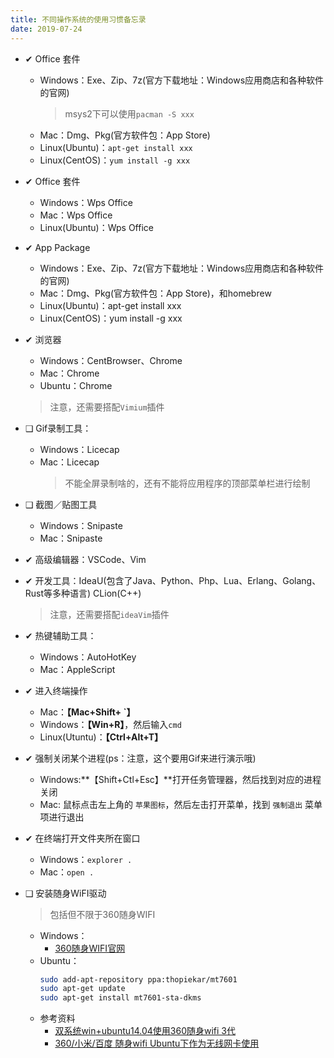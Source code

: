 ```yaml
---
title: 不同操作系统的使用习惯备忘录
date: 2019-07-24
---
```


  - ✔ Office 套件
    - Windows：Exe、Zip、7z(官方下载地址：Windows应用商店和各种软件的官网)
      >msys2下可以使用`pacman -S xxx`
    - Mac：Dmg、Pkg(官方软件包：App Store)
    - Linux(Ubuntu)：`apt-get install xxx`
    - Linux(CentOS)：`yum install -g xxx`

  - ✔ Office 套件
    - Windows：Wps Office
    - Mac：Wps Office
    - Linux(Ubuntu)：Wps Office

  - ✔ App Package
    - Windows：Exe、Zip、7z(官方下载地址：Windows应用商店和各种软件的官网)
    - Mac：Dmg、Pkg(官方软件包：App Store)，和homebrew
    - Linux(Ubuntu)：apt-get install xxx
    - Linux(CentOS)：yum install -g xxx

  - ✔ 浏览器
    - Windows：CentBrowser、Chrome
    - Mac：Chrome
    - Ubuntu：Chrome
    >注意，还需要搭配`Vimium`插件

  - ❑ Gif录制工具：
    - Windows：Licecap
    - Mac：Licecap
      >不能全屏录制啥的，还有不能将应用程序的顶部菜单栏进行绘制

  - ❑ 截图／贴图工具
    - Windows：Snipaste
    - Mac：Snipaste

  - ✔ 高级编辑器：VSCode、Vim

  - ✔ 开发工具：IdeaU(包含了Java、Python、Php、Lua、Erlang、Golang、Rust等多种语言) CLion(C++)
    >注意，还需要搭配`ideaVim`插件

  - ✔ 热键辅助工具：
    - Windows：AutoHotKey
    - Mac：AppleScript

  - ✔ 进入终端操作
    - Mac：**【Mac+Shift+ `】**
    - Windows：**【Win+R】**，然后输入`cmd`
    - Linux(Utuntu)：**【Ctrl+Alt+T】**

  - ✔ 强制关闭某个进程(ps：注意，这个要用Gif来进行演示哦)
    - Windows:**【Shift+Ctl+Esc】**打开任务管理器，然后找到对应的进程关闭
    - Mac: 鼠标点击左上角的 `苹果图标`，然后左击打开菜单，找到 `强制退出` 菜单项进行退出

  - ✔ 在终端打开文件夹所在窗口
    - Windows：`explorer .`
    - Mac：`open .`

  - ❑ 安装随身WiFI驱动
    >包括但不限于360随身WIFI
    - Windows：
      - [360随身WIFI官网](http://wifi.360.cn/easy/pc/)
    - Ubuntu：
      ```sh
      sudo add-apt-repository ppa:thopiekar/mt7601
      sudo apt-get update
      sudo apt-get install mt7601-sta-dkms
      ```
    - 参考资料
      - [双系统win+ubuntu14.04使用360随身wifi 3代](https://blog.csdn.net/mdjxy63/article/details/78304708/)
      - [360/小米/百度 随身wifi Ubuntu下作为无线网卡使用](https://www.cnblogs.com/platero/p/4417458.html)